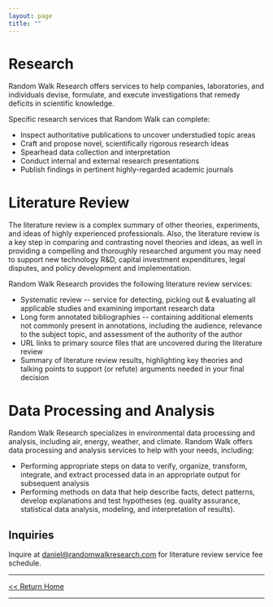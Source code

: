 ```yaml
---
layout: page
title: ""
---
```


# Research

Random Walk Research offers services to help companies, laboratories, and individuals devise, formulate, and execute investigations that remedy deficits in scientific knowledge. 

Specific research services that Random Walk can complete:

- Inspect authoritative publications to uncover understudied topic areas
- Craft and propose novel, scientifically rigorous research ideas
- Spearhead data collection and interpretation
- Conduct internal and external research presentations
- Publish findings in pertinent highly-regarded academic journals

# Literature Review

The literature review is a complex summary of other theories, experiments, and ideas of highly experienced professionals. Also, the literature review is a key step in comparing and contrasting novel theories and ideas, as well in providing a compelling and thoroughly researched argument you may need to support new technology R&D, capital investment expenditures, legal disputes, and policy development and implementation.   

Random Walk Research provides the following literature review services: 

- Systematic review -- service for detecting, picking out & evaluating all applicable studies and examining important research data
- Long form annotated bibliographies -- containing additional elements not commonly present in annotations, including the audience, relevance to the subject topic, and assessment of the authority of the author
- URL links to primary source files that are uncovered during the literature review
- Summary of literature review results, highlighting key theories and talking points to support (or refute) arguments needed in your final decision

# Data Processing and Analysis
Random Walk Research specializes in environmental data processing and analysis, including air, energy, weather, and climate. Random Walk offers data processing and analysis services to help with your needs, including:

- Performing appropriate steps on data to verify, organize, transform, integrate, and extract processed data in an appropriate output for subsequent analysis
- Performing methods on data that help describe facts, detect patterns, develop explanations and test hypotheses (eg. quality assurance, statistical data analysis, modeling, and interpretation of results).



## Inquiries
Inquire at [daniel@randomwalkresearch.com](mailto:daniel@randomwalkresearch.com) for literature review service fee schedule.

---
[<< Return Home](/index)

---


